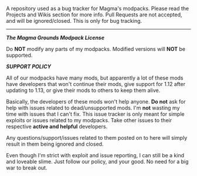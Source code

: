 A repository used as a bug tracker for Magma's modpacks. Please read the Projects and Wikis section for
more info. Pull Requests are not accepted, and will be ignored/closed. This is only for bug tracking.

--------------------------------------------------------------------------------------------------------------------------------------------------------------------------------

***The Magma Grounds Modpack License***

Do **NOT** modify any parts of my modpacks. Modified versions will **NOT** be supported.

***SUPPORT POLICY***

All of our modpacks have many mods, but apparently a lot of these mods have developers that won't continue their mods, give support for 1.12 after updating to 1.13, or give their mods to others to keep them alive.

Basically, the developers of these mods won't help anyone. **Do not** ask for help with issues related to dead/unsupported mods. I'm **not** wasting my time with issues that I can't fix. This issue tracker is only meant for simple exploits or issues related to my modpacks. Take other issues to their respective **active and helpful** developers.

Any questions/support/issues related to them posted on to here will simply result in them being ignored and closed.

Even though I'm strict with exploit and issue reporting, I can still be a kind and loveable slime.
Just follow our policy, and your good. No need for a big war to break out.
